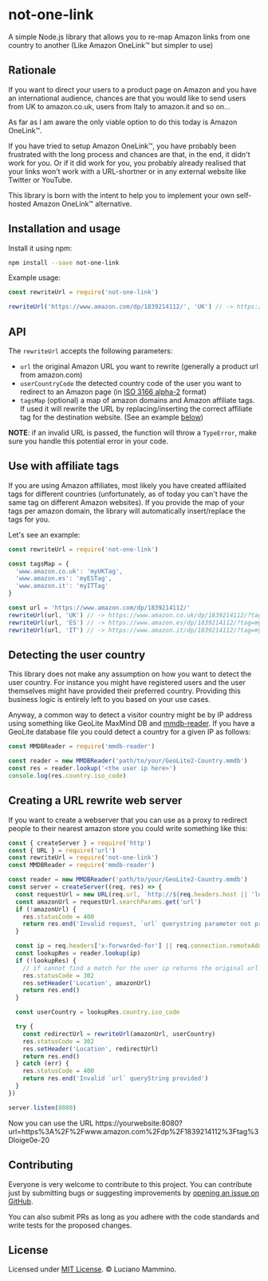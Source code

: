 # not-one-link

A simple Node.js library that allows you to re-map Amazon links from one country to another (Like Amazon OneLink™️ but simpler to use)


## Rationale

If you want to direct your users to a product page on Amazon and you have an international audience, chances are that you would like to send users from UK to amazon.co.uk, users from Italy to amazon.it and so on...

As far as I am aware the only viable option to do this today is Amazon OneLink™️.

If you have tried to setup Amazon OneLink™️, you have probably been frustrated with the long process and chances are that, in the end, it didn't work for you. Or if it did work for you, you probably already realised that your links won't work with a URL-shortner or in any external website like Twitter or YouTube. 

This library is born with the intent to help you to implement your own self-hosted Amazon OneLink™️ alternative.


## Installation and usage

Install it using npm:

```bash
npm install --save not-one-link
```

Example usage:

```javascript
const rewriteUrl = require('not-one-link')

rewriteUrl('https://www.amazon.com/dp/1839214112/', 'UK') // -> https://www.amazon.co.uk/dp/1839214112/
```


## API

The `rewriteUrl` accepts the following parameters:

 - `url` the original Amazon URL you want to rewrite (generally a product url from amazon.com)
 - `userCountryCode` the detected country code of the user you want to redirect to an Amazon page (in [ISO 3166 alpha-2](https://www.iban.com/country-codes) format)
 - `tagsMap` (optional) a map of amazon domains and Amazon affiliate tags. If used it will rewrite the URL by replacing/inserting the correct affiliate tag for the destination website. (See an example [below](#use-with-affiliate-tags))

 **NOTE**: if an invalid URL is passed, the function will throw a `TypeError`, make sure you handle this potential error in your code.


## Use with affiliate tags

If you are using Amazon affiliates, most likely you have created affilaited tags for different countries (unfortunately, as of today you can't have the same tag on different Amazon websites). If you provide the map of your tags per amazon domain, the library will automatically insert/replace the tags for you.

Let's see an example:

```javascript
const rewriteUrl = require('not-one-link')

const tagsMap = {
  'www.amazon.co.uk': 'myUKTag',
  'www.amazon.es': 'myESTag',
  'www.amazon.it': 'myITTag'
}

const url = 'https://www.amazon.com/dp/1839214112/'
rewriteUrl(url, 'UK') // -> https://www.amazon.co.uk/dp/1839214112/?tag=myUKTag
rewriteUrl(url, 'ES') // -> https://www.amazon.es/dp/1839214112/?tag=myESTag
rewriteUrl(url, 'IT') // -> https://www.amazon.it/dp/1839214112/?tag=myITTag
```


## Detecting the user country

This library does not make any assumption on how you want to detect the user country. For instance you might have registered users and the user themselves might have provided their preferred country. Providing this business logic is entirely left to you based on your use cases.

Anyway, a common way to detect a visitor country might be by IP address using something like GeoLite MaxMind DB and [mmdb-reader](https://npm.im/mmdb-reader). If you have a GeoLite database file you could detect a country for a given IP as follows:

```javascript
const MMDBReader = require('mmdb-reader')

const reader = new MMDBReader('path/to/your/GeoLite2-Country.mmdb')
const res = reader.lookup('<the user ip here>')
console.log(res.country.iso_code)
```


## Creating a URL rewrite web server

If you want to create a webserver that you can use as a proxy to redirect people to their nearest amazon store you could write something like this:

```javascript
const { createServer } = require('http')
const { URL } = require('url')
const rewriteUrl = require('not-one-link')
const MMDBReader = require('mmdb-reader')

const reader = new MMDBReader('path/to/your/GeoLite2-Country.mmdb')
const server = createServer((req, res) => {
  const requestUrl = new URL(req.url, `http://${req.headers.host || 'localhost'}`);
  const amazonUrl = requestUrl.searchParams.get('url')
  if (!amazonUrl) {
    res.statusCode = 400
    return res.end('Invalid request, `url` querystring parameter not provided')
  }

  const ip = req.headers['x-forwarded-for'] || req.connection.remoteAddress
  const lookupRes = reader.lookup(ip)
  if (!lookupRes) {
    // if cannot find a match for the user ip returns the original url
    res.statusCode = 302
    res.setHeader('Location', amazonUrl)
    return res.end()
  }

  const userCountry = lookupRes.country.iso_code

  try {
    const redirectUrl = rewriteUrl(amazonUrl, userCountry)
    res.statusCode = 302
    res.setHeader('Location', redirectUrl)
    return res.end()
  } catch (err) {
    res.statusCode = 400
    return res.end('Invalid `url` queryString provided')
  }
})

server.listen(8080)
```

Now you can use the URL https://yourwebsite:8080?url=https%3A%2F%2Fwww.amazon.com%2Fdp%2F1839214112%3Ftag%3Dloige0e-20


## Contributing

Everyone is very welcome to contribute to this project. You can contribute just by submitting bugs or
suggesting improvements by [opening an issue on GitHub](https://github.com/lmammino/not-one-link/issues).

You can also submit PRs as long as you adhere with the code standards and write tests for the proposed changes.

## License

Licensed under [MIT License](LICENSE). © Luciano Mammino.
